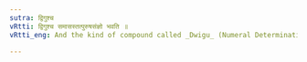 ```yaml
---
sutra: द्विगुश्च
vRtti: द्विगुश्च समासस्तत्पुरुषसंज्ञो भवति ॥
vRtti_eng: And the kind of compound called _Dwigu_ (Numeral Determinative Compound) is also called _Tat-purusha_.

---
```


